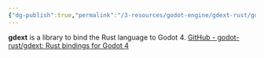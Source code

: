 ```yaml
---
{"dg-publish":true,"permalink":"/3-resources/godot-engine/gdext-rust/gdext-rust/","pinned":true,"created":"2024-06-23T19:53:54.544+02:00","updated":"2024-04-15T08:30:08.260+02:00"}
---
```



**gdext** is a library to bind the Rust language to Godot 4. [GitHub - godot-rust/gdext: Rust bindings for Godot 4](https://github.com/godot-rust/gdext)
